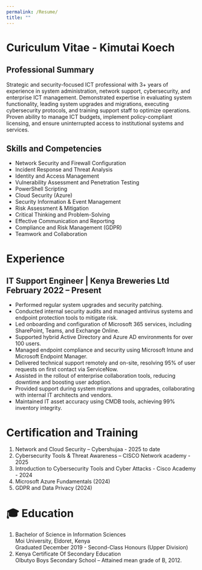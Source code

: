 ```yaml
---
permalink: /Resume/
title: ""
---
```

# Curiculum Vitae - Kimutai Koech

## Professional Summary
Strategic and security-focused ICT professional with 3+ years of experience in system administration, network support, cybersecurity, and enterprise ICT management. Demonstrated expertise in evaluating system functionality, leading system upgrades and migrations, executing cybersecurity protocols, and training support staff to optimize operations. Proven ability to manage ICT budgets, implement policy-compliant licensing, and ensure uninterrupted access to institutional systems and services.
## Skills and Competencies
- Network Security and Firewall Configuration
- Incident Response and Threat Analysis
- Identity and Access Management
- Vulnerability Assessment and Penetration Testing
- PowerShell Scripting
- Cloud Security (Azure)
- Security Information & Event Management
- Risk Assessment & Mitigation
- Critical Thinking and Problem-Solving
- Effective Communication and Reporting
- Compliance and Risk Management (GDPR)
- Teamwork and Collaboration
  
# Experience
## IT Support Engineer | Kenya Breweries Ltd February 2022 – Present
- Performed regular system upgrades and security patching.
- Conducted internal security audits and managed antivirus systems and endpoint protection tools to mitigate risk.
- Led onboarding and configuration of Microsoft 365 services, including SharePoint, Teams, and Exchange Online.
- Supported hybrid Active Directory and Azure AD environments for over 100 users.
- Managed endpoint compliance and security using Microsoft Intune and Microsoft Endpoint Manager.
- Delivered technical support remotely and on-site, resolving 95% of user requests on first contact via ServiceNow.
- Assisted in the rollout of enterprise collaboration tools, reducing downtime and boosting user adoption.
- Provided support during system migrations and upgrades, collaborating with internal IT architects and vendors.
- Maintained IT asset accuracy using CMDB tools, achieving 99% inventory integrity.
# Certification and Training
1. Network and Cloud Security – Cybershujaa - 2025 to date
2. Cybersecurity Tools & Threat Awareness – CISCO Network academy - 2025
3. Introduction to Cybersecurity Tools and Cyber Attacks - Cisco Academy - 2024 
4. Microsoft Azure Fundamentals (2024)
5. GDPR and Data Privacy (2024)
   
# 🎓 Education
1.	Bachelor of Science in Information Sciences  
    Moi University, Eldoret, Kenya  
    Graduated December 2019 - Second-Class Honours (Upper Division)
2.	Kenya Certificate Of Secondary Education\
            Olbutyo Boys Secondary School – Attained mean grade of B, 2012.

